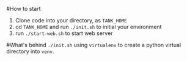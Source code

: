 #How to start

1. Clone code into your directory, as `TANK_HOME`
2. cd `TANK_HOME` and run `./init.sh` to initial your environment
3. run `./start-web.sh` to start web server


#What's behind
`./init.sh` using `virtualenv` to create a python virtual directory into `venv`.
